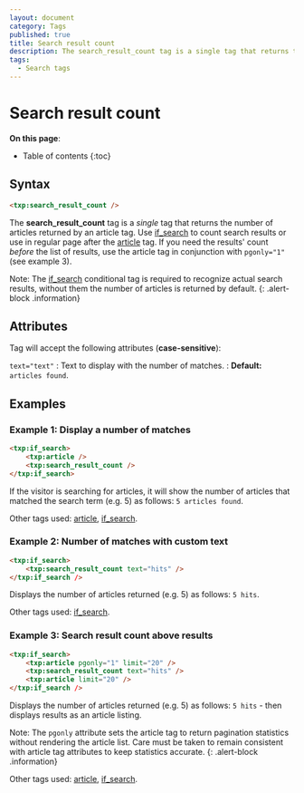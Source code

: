 ```yaml
---
layout: document
category: Tags
published: true
title: Search result count
description: The search_result_count tag is a single tag that returns the number of articles returned by an article tag.
tags:
  - Search tags
---
```


# Search result count

**On this page**:

* Table of contents
{:toc}

## Syntax

~~~ html
<txp:search_result_count />
~~~

The **search_result_count** tag is a *single* tag that returns the number of articles returned by an article tag. Use [if_search](/tags/if_search) to count search results or use in regular page after the [article](/tags/article) tag. If you need the results' count *before* the list of results, use the article tag in conjunction with `pgonly="1"` (see example 3).

Note: The [if_search](/tags/if_search) conditional tag is required to recognize actual search results, without them the number of articles is returned by default.
{: .alert-block .information}

## Attributes

Tag will accept the following attributes (**case-sensitive**):

`text="text"`
: Text to display with the number of matches.
: **Default:** `articles found`.

## Examples

### Example 1: Display a number of matches

~~~ html
<txp:if_search>
    <txp:article />
    <txp:search_result_count />
</txp:if_search>
~~~

If the visitor is searching for articles, it will show the number of articles that matched the search term (e.g. 5) as follows: `5 articles found`.

Other tags used: [article](/tags/article), [if_search](/tags/if_search).

### Example 2: Number of matches with custom text

~~~ html
<txp:if_search>
    <txp:search_result_count text="hits" />
</txp:if_search />
~~~

Displays the number of articles returned (e.g. 5) as follows: `5 hits`.

Other tags used: [if_search](/tags/if_search).

### Example 3: Search result count above results

~~~ html
<txp:if_search>
    <txp:article pgonly="1" limit="20" />
    <txp:search_result_count text="hits" />
    <txp:article limit="20" />
</txp:if_search />
~~~

Displays the number of articles returned (e.g. 5) as follows: `5 hits` - then displays results as an article listing.

Note: The `pgonly` attribute sets the article tag to return pagination statistics without rendering the article list. Care must be taken to remain consistent with article tag attributes to keep statistics accurate.
{: .alert-block .information}

Other tags used: [article](/tags/article), [if_search](/tags/if_search).
